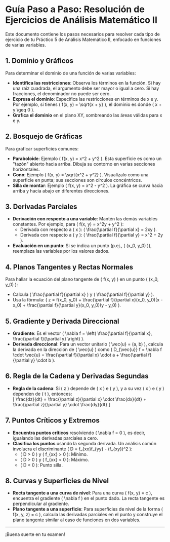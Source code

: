 # Guía Paso a Paso: Resolución de Ejercicios de Análisis Matemático II

Este documento contiene los pasos necesarios para resolver cada tipo de ejercicio de tu Práctico 5 de Análisis Matemático II, enfocado en funciones de varias variables.

## 1. Dominio y Gráficos
Para determinar el dominio de una función de varias variables:
   - **Identifica las restricciones**: Observa los términos en la función. Si hay una raíz cuadrada, el argumento debe ser mayor o igual a cero. Si hay fracciones, el denominador no puede ser cero.
   - **Expresa el dominio**: Especifica las restricciones en términos de x e y. Por ejemplo, si tienes \( f(x, y) = \sqrt{x + y} \), el dominio es donde \( x + y \geq 0 \).
   - **Grafica el dominio** en el plano XY, sombreando las áreas válidas para x e y.

## 2. Bosquejo de Gráficas
Para graficar superficies comunes:
   - **Paraboloide**: Ejemplo \( f(x, y) = x^2 + y^2 \). Esta superficie es como un "tazón" abierto hacia arriba. Dibuja su contorno en varias secciones horizontales.
   - **Cono**: Ejemplo \( f(x, y) = \sqrt{x^2 + y^2} \). Visualízalo como una superficie en punta; sus secciones son círculos concéntricos.
   - **Silla de montar**: Ejemplo \( f(x, y) = x^2 - y^2 \). La gráfica se curva hacia arriba y hacia abajo en diferentes direcciones.

## 3. Derivadas Parciales
   - **Derivación con respecto a una variable**: Mantén las demás variables constantes. Por ejemplo, para \( f(x, y) = x^2y + y^2 \):
       - Derivada con respecto a \( x \): \( \frac{\partial f}{\partial x} = 2xy \).
       - Derivada con respecto a \( y \): \( \frac{\partial f}{\partial y} = x^2 + 2y \).
   - **Evaluación en un punto**: Si se indica un punto (p.ej., \( (x_0, y_0) \)), reemplaza las variables por los valores dados.

## 4. Planos Tangentes y Rectas Normales
Para hallar la ecuación del plano tangente de \( f(x, y) \) en un punto \( (x_0, y_0) \):
   - Calcula \( \frac{\partial f}{\partial x} \) y \( \frac{\partial f}{\partial y} \).
   - Usa la fórmula: \( z = f(x_0, y_0) + \frac{\partial f}{\partial x}(x_0, y_0)(x - x_0) + \frac{\partial f}{\partial y}(x_0, y_0)(y - y_0) \).

## 5. Gradiente y Derivada Direccional
   - **Gradiente**: Es el vector \( \nabla f = \left( \frac{\partial f}{\partial x}, \frac{\partial f}{\partial y} \right) \).
   - **Derivada direccional**: Para un vector unitario \( \vec{u} = (a, b) \), calcula la derivada en la dirección de \( \vec{u} \) como \( D_{\vec{u}} f = \nabla f \cdot \vec{u} = \frac{\partial f}{\partial x} \cdot a + \frac{\partial f}{\partial y} \cdot b \).

## 6. Regla de la Cadena y Derivadas Segundas
   - **Regla de la cadena**: Si \( z \) depende de \( x \) e \( y \), y a su vez \( x \) e \( y \) dependen de \( t \), entonces:  
     \[
     \frac{dz}{dt} = \frac{\partial z}{\partial x} \cdot \frac{dx}{dt} + \frac{\partial z}{\partial y} \cdot \frac{dy}{dt}
     \]

## 7. Puntos Críticos y Extremos
   - **Encuentra puntos críticos** resolviendo \( \nabla f = 0 \), es decir, igualando las derivadas parciales a cero.
   - **Clasifica los puntos** usando la segunda derivada. Un análisis común involucra el discriminante \( D = f_{xx}f_{yy} - (f_{xy})^2 \):
       - \( D > 0 \) y \( f_{xx} > 0 \): Mínimo.
       - \( D > 0 \) y \( f_{xx} < 0 \): Máximo.
       - \( D < 0 \): Punto silla.

## 8. Curvas y Superficies de Nivel
   - **Recta tangente a una curva de nivel**: Para una curva \( f(x, y) = c \), encuentra el gradiente \( \nabla f \) en el punto dado. La recta tangente es perpendicular al gradiente.
   - **Plano tangente a una superficie**: Para superficies de nivel de la forma \( f(x, y, z) = c \), calcula las derivadas parciales en el punto y construye el plano tangente similar al caso de funciones en dos variables.

---

¡Buena suerte en tu examen!

